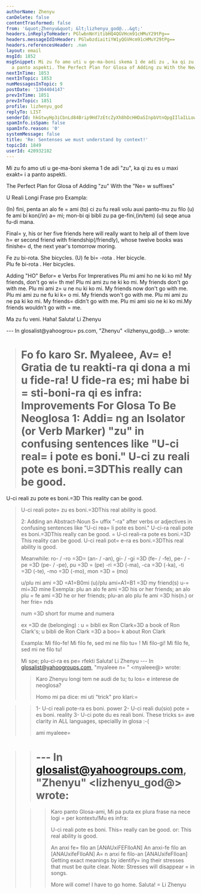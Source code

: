 ```yaml
---
authorName: Zhenyu
canDelete: false
contentTrasformed: false
from: '&quot;Zhenyu&quot; &lt;lizhenyu_god@...&gt;'
headers.inReplyToHeader: PGlwbnNnYitibHQ4QGVHcm91cHMuY29tPg==
headers.messageIdInHeader: PGlwbzdiaitiYW1yQGVHcm91cHMuY29tPg==
headers.referencesHeader: .nan
layout: email
msgId: 1852
msgSnippet: Mi zu fo amo uti u ge-ma-boni skema 1 de adi zu , ka qi zu es u maxi exakti
  a panto aspekti. The Perfect Plan for Glosa of Adding zu With the New suffixes
nextInTime: 1853
nextInTopic: 1853
numMessagesInTopic: 9
postDate: '1304404147'
prevInTime: 1851
prevInTopic: 1851
profile: lizhenyu_god
replyTo: LIST
senderId: hkGtwyHp3iCbnLd84Brip9Hd7zEtcZyXh8hDcHHDaSInpbVtnQpgIIlaILLow-Hrb1I6MgqiGXfy_z4HhvaOrAiWSvq5n9q3Xuc
spamInfo.isSpam: false
spamInfo.reason: '0'
systemMessage: false
title: 'Re: Sentenses we must understand by context!'
topicId: 1849
userId: 420932182
---
```


Mi zu fo amo uti u ge-ma-boni skema 1 de adi "zu", ka qi zu es u maxi exakt=
i a panto aspekti. 

The Perfect Plan for Glosa of Adding "zu" With the "Ne=
w suffixes"

U Reali Longi Frase pro Exampla: 

(In) fini, penta an alo fe =
ami (to) ci zu fu reali volu auxi panto-mu zu filo (u) fe ami bi kon(/in) a=
mi; mon-bi qi bibli zu pa ge-fini,(in/tem) (u) seqe anua fu-di mana.

Final=
y, his or her five friends here will really want to help all of them love h=
er second friend with friendship(/friendly), whose twelve books was finishe=
d, the next year's tomorrow moring.

Fe zu bi-rota. She bicycles.
(U) fe bi=
-rota .  Her bicycle.  
Plu fe bi-rota .  Her bicycles. 

Adding "HO" Befor=
e Verbs For Impreratives
Plu mi ami ho ne ki ko mi! My friends, don't go wi=
th me!
Plu mi ami zu ne ki ko mi. My friends don't go with me.
Plu mi ami z=
u ne nu ki ko mi. My friends now don't go with me.
Plu mi ami zu ne fu ki k=
o mi. My friends won't go with me.
Plu mi ami zu ne pa ki ko mi. My friends=
 didn't go with me.
Plu mi ami sio ne ki ko mi.My friends wouldn't go with =
me.

Ma zu fu veni. Haha!
Saluta!
Li Zhenyu





--- In glosalist@yahoogrou=
ps.com, "Zhenyu" <lizhenyu_god@...> wrote:
>
> Fo fo karo Sr. Myaleee,
> Av=
e! Gratia de tu reakti-ra qi dona a mi u fide-ra! U fide-ra es; mi habe bi =
sti-boni-ra qi es infra:
> Improvements For Glosa To Be Neoglosa 
> 1: Addi=
ng an Isolator (or Verb Marker) "zu" in confusing sentences like "U-ci real=
i pote es boni."
> U-ci zu reali pote es boni.=3DThis really can be good.
>=
 U-ci reali zu pote es boni.=3D This reality can be good.
> U-ci reali pote=
 zu es boni.=3DThis real ability is good.
> 
> 2: Adding an Abstract-Noun S=
uffix "-ra" after verbs or adjectives in confusing sentences like "U-ci rea=
li pote es boni."
> U-ci-ra reali pote es boni.=3DThis really can be good.
=
> U-ci reali-ra pote es boni.=3D This reality can be good.
> U-ci reali pot=
e-ra es boni.=3DThis real ability is good.
> 
> Meanwhile: 
> ro- / -ro =3D=
 (an- / -an), gi- / -gi =3D (fe- / -fe), pe- / -pe =3D (pe- / -pe), pu =3D =
(pe)
> -ri =3D (-ma), -ca =3D (-ka), -ti =3D (-te), -mo =3D (-mo), mon =3D =
(mo)
> 
> u/plu mi ami =3D =A1=B0mi (u)/plu ami=A1=B1 =3D my friend(s)
> u-=
mi=3D mine
> Exempla: plu an alo fe ami =3D his or her friends; an alo plu =
fe ami =3D he or her friends; plu-an alo plu fe ami =3D his(n.) or her frie=
nds
>  
> num =3D short for mume and numera
> 
> ex =3D de (belonging) : u =
bibli ex Ron Clark=3D a book of Ron Clark's; u bibli de Ron Clark =3D a boo=
k about Ron Clark
> 
> Exampla:
> Mi filo-fe! Mi filo fe, sed mi ne filo tu=
!
> Mi filo-gi! Mi filo fe, sed mi ne filo tu!
> 
> Mi spe; plu-ci-ra es pe=
rfekti
> Saluta!
> Li Zhenyu
> --- In glosalist@yahoogroups.com, "myaleee n=
" <myaleee@> wrote:
> >
> > Karo Zhenyu
> > longi tem ne audi de tu; tu los=
e interese de neoglosa?
> > 
> > Homo mi pa dice: mi uti "trick" pro klari:=

> > 1- U-ci reali pote-ra  es boni. power
> > 2-  U-ci reali du(sio) pote =
es boni.  reality
> > 3-  U-ci  pote du es reali  boni. 
> > These tricks s=
ave clarity in ALL languages, speciallly in glosa :-(
> > 
> >  ami myaleee=

> > --- In glosalist@yahoogroups.com, "Zhenyu" <lizhenyu_god@> wrote:
> > =
>
> > > Karo panto Glosa-ami,
> > > Mi pa puta ex plura frase na nece logi =
per kontextu!Mu es infra:
> > > 
> > > U-ci reali pote es boni. 
> > > This=
 really can be good. or: This real ability is good.
> > > 
> > > An anxi fe=
 filo an [ANAUxiFEFIloAN]
> > > An anxi-fe filo an [ANAUxifeFIloAN]
> > > A=
n anxi fe filo-an [ANAUxifeFIloan]
> > > Getting exact meanings by identify=
ing their stresses that must be quite clear. Note: Stresses will disappear =
in songs.
> > > 
> > > More will come! I have to go home.
> > > Saluta!
> >=
 > Li Zhenyu
> > >
> >
>



